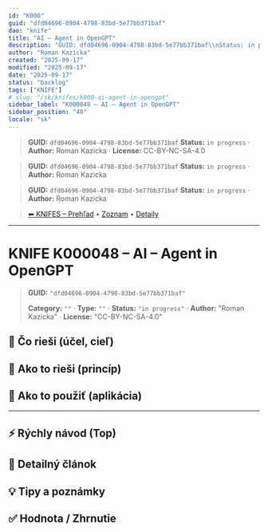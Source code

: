 ```yaml
---
id: "K000"
guid: "dfd04696-0904-4798-83bd-5e77bb371baf"
dao: "knife"
title: "AI – Agent in OpenGPT"
description: "GUID: dfd04696-0904-4798-83bd-5e77bb371baf\\nStatus: in progress · Author: Roman Kazicka · License: CC-BY-NC-SA-4.0"
author: "Roman Kazicka"
created: "2025-09-17"
modified: "2025-09-17"
date: "2025-09-17"
status: "backlog"
tags: ["KNIFE"]
# slug: "/sk/knifes/k000-ai-agent-in-opengpt"
sidebar_label: "K000048 – AI – Agent in OpenGPT"
sidebar_position: "48"
locale: "sk"
---
```

<!-- body:start -->

<!-- fm-visible: start -->
> **GUID:** `dfd04696-0904-4798-83bd-5e77bb371baf`
> **Status:** `in progress` · **Author:** Roman Kazicka · **License:** CC-BY-NC-SA-4.0
<!-- fm-visible: end -->
<!-- body:start -->

<!-- fm-visible: start -->
> **GUID:** `dfd04696-0904-4798-83bd-5e77bb371baf`
> **Status:** `in progress` · **Author:** Roman Kazicka
<!-- fm-visible: end -->
<!-- body:start -->

<!-- fm-visible: start -->
> **GUID:** `dfd04696-0904-4798-83bd-5e77bb371baf`
> **Status:** `in progress` · **Author:** Roman Kazicka
<!-- fm-visible: end -->
<!-- body:start -->

<!-- nav:knifes -->
> [⬅ KNIFES – Prehľad](../overview.md) • [Zoznam](../KNIFE_Overview_List.md) • [Detaily](../KNIFE_Overview_Details.md)
---
# KNIFE K000048 – AI – Agent in OpenGPT
<!-- fm-visible: start -->

> **GUID:** `"dfd04696-0904-4798-83bd-5e77bb371baf"`
>   
> **Category:** `""` · **Type:** `""` · **Status:** `"in progress"` · **Author:** "Roman Kazicka" · **License:** "CC-BY-NC-SA-4.0"
<!-- fm-visible: end -->


## 🎯 Čo rieši (účel, cieľ)

## 🧩 Ako to rieši (princíp)

## 🧪 Ako to použiť (aplikácia)

---

## ⚡ Rýchly návod (Top)

## 📜 Detailný článok

## 💡 Tipy a poznámky

## ✅ Hodnota / Zhrnutie
